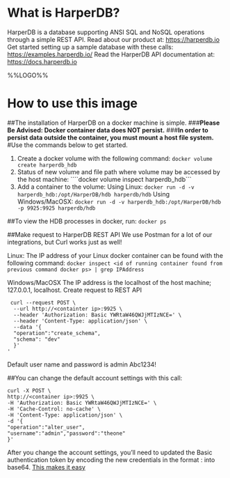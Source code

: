 # What is HarperDB?
HarperDB is a database supporting ANSI SQL and NoSQL operations through a simple REST API.
Read about our product at: <https://harperdb.io>
Get started setting up a sample database with these calls: <https://examples.harperdb.io/>
Read the HarperDB API documentation at: <https://docs.harperdb.io>

%%LOGO%%

# How to use this image
##The installation of HarperDB on a docker machine is simple.
###**Please Be Advised: Docker container data does NOT persist.**
###**In order to persist data outside the container, you must mount a host file system.**
#Use the commands below to get started.

  1.  Create a docker volume with the following command:
  ```docker volume create harperdb_hdb```
  2.  Status of new volume and file path where volume may be accessed by the host machine:
  ````docker volume inspect harperdb_hdb```
  3. Add a container to the volume:
  Using Linux:
    ```docker run -d -v harperdb_hdb:/opt/HarperDB/hdb harperdb/hdb```
    Using Windows/MacOSX:
    ```docker run -d -v harperdb_hdb:/opt/HarperDB/hdb -p 9925:9925 harperdb/hdb```
    

##To view the HDB processes in docker, run:
```docker ps```

##Make request to HarperDB REST API
We use Postman for a lot of our integrations, but Curl works just as well!

  Linux:
  The IP address of your Linux docker container can be found with the following command:
```docker inspect <id of running container found from previous command docker ps> | grep IPAddress```


  Windows/MacOSX
  The IP address is the localhost of the host machine; 127.0.0.1, localhost.
  Create request to REST API
```
 curl --request POST \
  --url http://<containter ip>:9925 \
  --header 'Authorization: Basic YWRtaW46QWJjMTIzNCE=' \
  --header 'Content-Type: application/json' \
  --data '{
  "operation":"create_schema",
  "schema": "dev"
  }'
'
```

  Default user name and password is
  admin
  Abc1234!
  

##You can change the default account settings with this call:

```
curl -X POST \
http://<container ip>:9925 \
-H 'Authorization: Basic YWRtaW46QWJjMTIzNCE=' \
-H 'Cache-Control: no-cache' \
-H 'Content-Type: application/json' \
-d '{
"operation":"alter_user",
"username":"admin","password":"theone"
}'
```

After you change the account settings, you’ll need to updated the Basic authentication token by encoding the new credentials in the format <username>:<password> into base64.  [This makes it easy](https://www.base64decode.org/)



